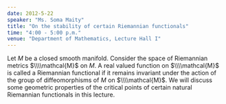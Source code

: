 ```yaml
---
date: 2012-5-22
speaker: "Ms. Soma Maity"
title: "On the stability of certain Riemannian functionals"
time: "4:00 - 5:00 p.m." 
venue: "Department of Mathematics, Lecture Hall I"
---
```

Let $M$ be a closed smooth manifold. Consider the space of Riemannian metrics $\\\\mathcal{M}$ on $M$. A real valued function on $\\\\mathcal{M}$ is called a Riemannian functional if it remains invariant under the action of the group of diffeomorphisms of $M$ on $\\\\mathcal{M}$. We will discuss some geometric properties of the critical points of certain natural Riemannian functionals in this lecture.
